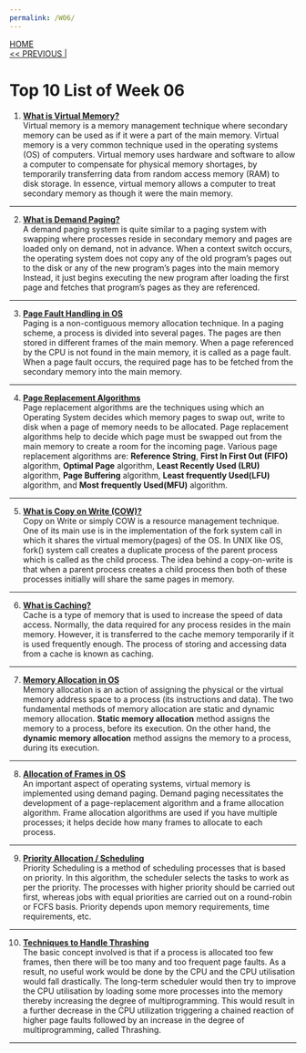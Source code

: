 ```yaml
---
permalink: /W06/
---
```

[HOME](../)<br>
[<< PREVIOUS |](../W05/)<br>

# Top 10 List of Week 06

1. **[What is Virtual Memory?](https://searchstorage.techtarget.com/definition/virtual-memory)** <br>
Virtual memory is a memory management technique where secondary memory can be used as if it were a part of the main memory. Virtual memory is a very common technique used in the operating systems (OS) of computers. Virtual memory uses hardware and software to allow a computer to compensate for physical memory shortages, by temporarily transferring data from random access memory (RAM) to disk storage. In essence, virtual memory allows a computer to treat secondary memory as though it were the main memory. <br>
* * *

2. **[What is Demand Paging?](https://www.geeksforgeeks.org/virtual-memory-in-operating-system/)** <br>
A demand paging system is quite similar to a paging system with swapping where processes reside in secondary memory and pages are loaded only on demand, not in advance. When a context switch occurs, the operating system does not copy any of the old program’s pages out to the disk or any of the new program’s pages into the main memory Instead, it just begins executing the new program after loading the first page and fetches that program’s pages as they are referenced. <br>
* * *

3. **[Page Fault Handling in OS](https://www.geeksforgeeks.org/page-fault-handling-in-operating-system/)** <br>
Paging is a non-contiguous memory allocation technique. In a paging scheme, a process is divided into several pages. The pages are then stored in different frames of the main memory. When a page referenced by the CPU is not found in the main memory, it is called as a page fault. When a page fault occurs, the required page has to be fetched from the secondary memory into the main memory. <br>
* * *

4. **[Page Replacement Algorithms](https://www.tutorialspoint.com/operating_system/os_virtual_memory.htm)** <br>
Page replacement algorithms are the techniques using which an Operating System decides which memory pages to swap out, write to disk when a page of memory needs to be allocated. Page replacement algorithms help to decide which page must be swapped out from the main memory to create a room for the incoming page. Various page replacement algorithms are: **Reference String**, **First In First Out (FIFO)** algorithm, **Optimal Page** algorithm, **Least Recently Used (LRU)** algorithm, **Page Buffering** algorithm, **Least frequently Used(LFU)** algorithm, and **Most frequently Used(MFU)** algorithm. <br>
* * *

5. **[What is Copy on Write (COW)?](https://padakuu.com/article/95-copy-on-write)** <br>
Copy on Write or simply COW is a resource management technique. One of its main use is in the implementation of the fork system call in which it shares the virtual memory(pages) of the OS. In UNIX like OS, fork() system call creates a duplicate process of the parent process which is called as the child process. The idea behind a copy-on-write is that when a parent process creates a child process then both of these processes initially will share the same pages in memory. <br>
* * *

6. **[What is Caching?](https://www.tutorialspoint.com/What-is-caching)** <br>
Cache is a type of memory that is used to increase the speed of data access. Normally, the data required for any process resides in the main memory. However, it is transferred to the cache memory temporarily if it is used frequently enough. The process of storing and accessing data from a cache is known as caching. <br>
* * *

7. **[Memory Allocation in OS](https://binaryterms.com/static-and-dynamic-memory-allocation.html)** <br>
Memory allocation is an action of assigning the physical or the virtual memory address space to a process (its instructions and data). The two fundamental methods of memory allocation are static and dynamic memory allocation. **Static memory allocation** method assigns the memory to a process, before its execution. On the other hand, the **dynamic memory allocation** method assigns the memory to a process, during its execution. <br>
* * *

8. **[Allocation of Frames in OS](https://www.geeksforgeeks.org/operating-system-allocation-frames/)** <br>
An important aspect of operating systems, virtual memory is implemented using demand paging. Demand paging necessitates the development of a page-replacement algorithm and a frame allocation algorithm. Frame allocation algorithms are used if you have multiple processes; it helps decide how many frames to allocate to each process. <br>
* * *

9. **[Priority Allocation / Scheduling](https://www.guru99.com/priority-scheduling-program.html)** <br>
Priority Scheduling is a method of scheduling processes that is based on priority. In this algorithm, the scheduler selects the tasks to work as per the priority. The processes with higher priority should be carried out first, whereas jobs with equal priorities are carried out on a round-robin or FCFS basis. Priority depends upon memory requirements, time requirements, etc. <br>
* * *

10. **[Techniques to Handle Thrashing](https://www.geeksforgeeks.org/techniques-to-handle-thrashing/)** <br>
The basic concept involved is that if a process is allocated too few frames, then there will be too many and too frequent page faults. As a result, no useful work would be done by the CPU and the CPU utilisation would fall drastically. The long-term scheduler would then try to improve the CPU utilisation by loading some more processes into the memory thereby increasing the degree of multiprogramming. This would result in a further decrease in the CPU utilization triggering a chained reaction of higher page faults followed by an increase in the degree of multiprogramming, called Thrashing. <br>
* * *
